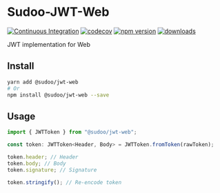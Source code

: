 # Sudoo-JWT-Web

[![Continuous Integration](https://github.com/SudoDotDog/Sudoo-JWT-Web/actions/workflows/ci.yml/badge.svg)](https://github.com/SudoDotDog/Sudoo-JWT-Web/actions/workflows/ci.yml)
[![codecov](https://codecov.io/gh/SudoDotDog/Sudoo-JWT-Web/branch/master/graph/badge.svg)](https://codecov.io/gh/SudoDotDog/Sudoo-JWT-Web)
[![npm version](https://badge.fury.io/js/%40sudoo%2Fjwt-web.svg)](https://www.npmjs.com/package/@sudoo/jwt-web)
[![downloads](https://img.shields.io/npm/dm/@sudoo/jwt-web.svg)](https://www.npmjs.com/package/@sudoo/jwt-web)

JWT implementation for Web

## Install

```sh
yarn add @sudoo/jwt-web
# Or
npm install @sudoo/jwt-web --save
```

## Usage

```ts
import { JWTToken } from "@sudoo/jwt-web";

const token: JWTToken<Header, Body> = JWTToken.fromToken(rawToken);

token.header; // Header
token.body; // Body
token.signature; // Signature

token.stringify(); // Re-encode token
```
